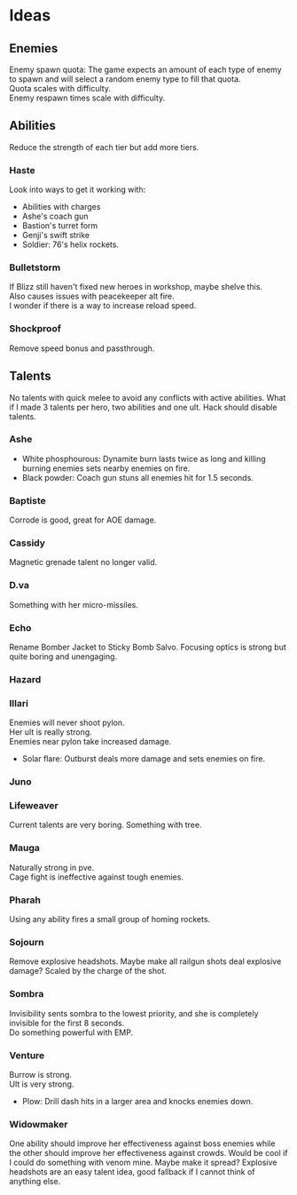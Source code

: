 # Ideas
## Enemies
Enemy spawn quota: The game expects an amount of each type of enemy to spawn and will select a random enemy type to fill that quota.  
Quota scales with difficulty.  
Enemy respawn times scale with difficulty.
## Abilities
Reduce the strength of each tier but add more tiers.
### Haste
Look into ways to get it working with:
- Abilities with charges
- Ashe's coach gun
- Bastion's turret form
- Genji's swift strike
- Soldier: 76's helix rockets.
### Bulletstorm
If Blizz still haven't fixed new heroes in workshop, maybe shelve this.  
Also causes issues with peacekeeper alt fire.  
I wonder if there is a way to increase reload speed.
### Shockproof
Remove speed bonus and passthrough.
## Talents
No talents with quick melee to avoid any conflicts with active abilities.
What if I made 3 talents per hero, two abilities and one ult.
Hack should disable talents.
### Ashe
- White phosphourous: Dynamite burn lasts twice as long and killing burning enemies sets nearby enemies on fire.
- Black powder: Coach gun stuns all enemies hit for 1.5 seconds.
### Baptiste
Corrode is good, great for AOE damage.
### Cassidy
Magnetic grenade talent no longer valid.
### D.va
Something with her micro-missiles.
### Echo
Rename Bomber Jacket to Sticky Bomb Salvo.
Focusing optics is strong but quite boring and unengaging.
### Hazard
### Illari
Enemies will never shoot pylon.  
Her ult is really strong.  
Enemies near pylon take increased damage.  
- Solar flare: Outburst deals more damage and sets enemies on fire.
### Juno
### Lifeweaver
Current talents are very boring.
Something with tree.
### Mauga
Naturally strong in pve.  
Cage fight is ineffective against tough enemies.
### Pharah
Using any ability fires a small group of homing rockets.
### Sojourn
Remove explosive headshots. Maybe make all railgun shots deal explosive damage? Scaled by the charge of the shot.
### Sombra
Invisibility sents sombra to the lowest priority, and she is completely invisible for the first 8 seconds.  
Do something powerful with EMP.
### Venture
Burrow is strong.  
Ult is very strong.  
- Plow: Drill dash hits in a larger area and knocks enemies down.
### Widowmaker
One ability should improve her effectiveness against boss enemies while the other should improve her effectiveness against crowds.
Would be cool if I could do something with venom mine. Maybe make it spread?
Explosive headshots are an easy talent idea, good fallback if I cannot think of anything else.
